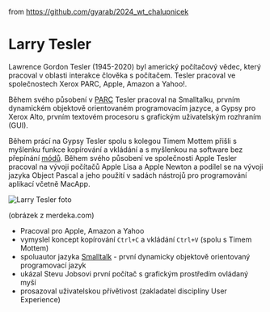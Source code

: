 from <https://github.com/gyarab/2024_wt_chalupnicek>

# Larry Tesler

Lawrence Gordon Tesler (1945-2020) byl americký počítačový vědec, který pracoval v oblasti interakce člověka s počítačem. Tesler pracoval ve společnostech Xerox PARC, Apple, Amazon a Yahoo!.

Během svého působení v [PARC](https://en.wikipedia.org/wiki/PARC_(company)) Tesler pracoval na Smalltalku, prvním dynamickém objektově orientovaném programovacím jazyce, a Gypsy pro Xerox Alto, prvním textovém procesoru s grafickým uživatelským rozhraním (GUI).

Během prácí na Gypsy Tesler spolu s kolegou Timem Mottem přišli s myšlenku funkce kopírování a vkládání a s myšlenkou na software bez přepínání [módů](https://en.wikipedia.org/wiki/Mode_(user_interface)). Během svého působení ve společnosti Apple Tesler pracoval na vývoji počítačů Apple Lisa a Apple Newton a podílel se na vývoji jazyka Object Pascal a jeho použití v sadách nástrojů pro programování aplikací včetně MacApp.

![Larry Tesler foto](https://cdns.klimg.com/merdeka.com/i/w/news/2020/02/21/1149381/540x270/larry-tesler-sang-pencipta-copy-cut-dan-paste-meninggal-dunia.jpg)

(obrázek z merdeka.com)

- Pracoval pro Apple, Amazon a Yahoo
- vymyslel koncept kopírování `Ctrl+C` a vkládání `Ctrl+V` (spolu s Timem Mottem)
- spoluautor jazyka [Smalltalk](https://en.wikipedia.org/wiki/Smalltalk) - první dynamicky objektově orientovaný programovací jazyk
- ukázal Stevu Jobsovi první počítač s grafickým prostředím ovládaný myší
- prosazoval uživatelskou přívětivost (zakladatel disciplíny User Experience) 
